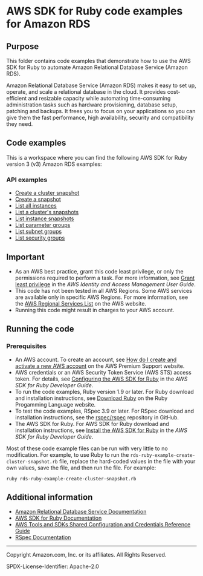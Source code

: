 # AWS SDK for Ruby code examples for Amazon RDS

## Purpose
This folder contains code examples that demonstrate how to use the AWS SDK for Ruby to automate Amazon Relational Database Service (Amazon RDS).

Amazon Relational Database Service (Amazon RDS) makes it easy to set up, operate, and scale a relational database in the cloud. It provides 
cost-efficient and resizable capacity while automating time-consuming administration tasks such as hardware provisioning, database setup, 
patching and backups. It frees you to focus on your applications so you can give them the fast performance, high availability, security and 
compatibility they need.

## Code examples
This is a workspace where you can find the following AWS SDK for Ruby version 3 (v3) Amazon RDS examples:

### API examples
- [Create a cluster snapshot](./rds-ruby-example-create-cluster-snapshot.rb)
- [Create a snapshot](./rds-ruby-example-create-snapshot.rb)
- [List all instances](./rds-ruby-example-list-all-instances.rb)
- [List a cluster's snapshots](./rds-ruby-example-list-cluster-snapshots.rb)
- [List instance snapshots](./rds-ruby-example-list-instance-snapshots.rb)
- [List parameter groups](./rds-ruby-example-list-parameter-groups.rb)
- [List subnet groups](./rds-ruby-example-list-security-groups.rb)
- [List security groups](./rds-ruby-example-list-subnet-groups.rb)

## Important

- As an AWS best practice, grant this code least privilege, or only the 
  permissions required to perform a task. For more information, see 
  [Grant least privilege](https://docs.aws.amazon.com/IAM/latest/UserGuide/best-practices.html#grant-least-privilege) 
  in the *AWS Identity and Access Management User Guide*.
- This code has not been tested in all AWS Regions. Some AWS services are 
  available only in specific AWS Regions. For more information, see the 
  [AWS Regional Services List](https://aws.amazon.com/about-aws/global-infrastructure/regional-product-services/)
  on the AWS website.
- Running this code might result in charges to your AWS account.

## Running the code

### Prerequisites

- An AWS account. To create an account, see [How do I create and activate a new AWS account](https://aws.amazon.com/premiumsupport/knowledge-center/create-and-activate-aws-account/) on the AWS Premium Support website.
- AWS credentials or an AWS Security Token Service (AWS STS) access token. For details, see 
  [Configuring the AWS SDK for Ruby](https://docs.aws.amazon.com/sdk-for-ruby/v3/developer-guide/setup-config.html) in the 
  *AWS SDK for Ruby Developer Guide*.
- To run the code examples, Ruby version 1.9 or later. For Ruby download and installation instructions, see 
  [Download Ruby](https://www.ruby-lang.org/en/downloads/) on the Ruby Progamming Language website.
- To test the code examples, RSpec 3.9 or later. For RSpec download and installation instructions, see the [rspec/rspec](https://github.com/rspec/rspec) repository in GitHub.
- The AWS SDK for Ruby. For AWS SDK for Ruby download and installation instructions, see 
  [Install the AWS SDK for Ruby](https://docs.aws.amazon.com/sdk-for-ruby/v3/developer-guide/setup-install.html) in the 
  *AWS SDK for Ruby Developer Guide*.

Most of these code example files can be run with very little to no modification. For example, to use Ruby to run the `rds-ruby-example-create-cluster-snapshot.rb` file, replace the hard-coded values in the file with your own values, save the file, and then run the file. For example:

```
ruby rds-ruby-example-create-cluster-snapshot.rb
```

## Additional information

- [Amazon Relational Database Service Documentation](https://docs.aws.amazon.com/rds/)
- [AWS SDK for Ruby Documentation](https://docs.aws.amazon.com/sdk-for-ruby)
- [AWS Tools and SDKs Shared Configuration and Credentials Reference Guide](https://docs.aws.amazon.com/credref/latest/refdocs)
- [RSpec Documentation](https://rspec.info/documentation)

---
Copyright Amazon.com, Inc. or its affiliates. All Rights Reserved.

SPDX-License-Identifier: Apache-2.0
